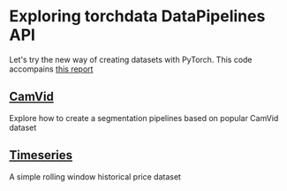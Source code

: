# Exploring torchdata DataPipelines API

Let's try the new way of creating datasets with PyTorch. This code accompains [this report](https://wandb.ai/capecape/torchdata/reports/New-PyTorch-1-11-torchdata-API---VmlldzoxNjkwNjIz)

## [CamVid](01_CamVid.ipynb)
Explore how to create a segmentation pipelines based on popular CamVid dataset

## [Timeseries](02_Timeseries.ipynb)
A simple rolling window historical price dataset

